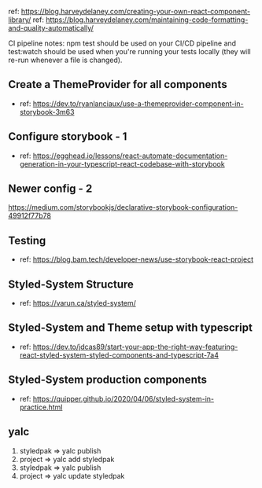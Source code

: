 ref: https://blog.harveydelaney.com/creating-your-own-react-component-library/
ref: https://blog.harveydelaney.com/maintaining-code-formatting-and-quality-automatically/

CI pipeline notes:
npm test should be used on your CI/CD pipeline and test:watch should be used when you're running your tests locally (they will re-run whenever a file is changed).

## Create a ThemeProvider for all components

- ref: https://dev.to/ryanlanciaux/use-a-themeprovider-component-in-storybook-3m63

## Configure storybook - 1

- ref: https://egghead.io/lessons/react-automate-documentation-generation-in-your-typescript-react-codebase-with-storybook

## Newer config - 2

https://medium.com/storybookjs/declarative-storybook-configuration-49912f77b78

## Testing

- ref: https://blog.bam.tech/developer-news/use-storybook-react-project

## Styled-System Structure

- ref: https://varun.ca/styled-system/

## Styled-System and Theme setup with typescript

- ref: https://dev.to/jdcas89/start-your-app-the-right-way-featuring-react-styled-system-styled-components-and-typescript-7a4

## Styled-System production components

- ref: https://quipper.github.io/2020/04/06/styled-system-in-practice.html

## yalc

1. styledpak => yalc publish
2. project => yalc add styledpak
3. styledpak => yalc publish
4. project => yalc update styledpak
